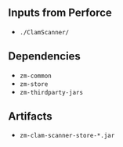 ## Inputs from Perforce

- `./ClamScanner/`

## Dependencies

- `zm-common`
- `zm-store`
- `zm-thirdparty-jars`

## Artifacts

- `zm-clam-scanner-store-*.jar`
